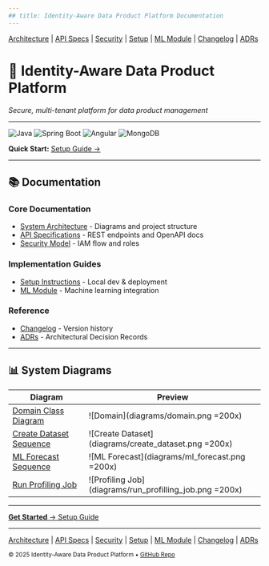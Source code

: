 ```yaml
---
## title: Identity-Aware Data Product Platform Documentation
---
```


[Architecture](architecture.md) | [API Specs](api-specs.md) | [Security](security.md) | [Setup](setup.md) | [ML Module](ml-module.md) | [Changelog](CHANGELOG.md) | [ADRs](ADRs/)

# 🔐 Identity-Aware Data Product Platform

*Secure, multi-tenant platform for data product management*

---

![Java](https://img.shields.io/badge/Java-17%2B-blue)
![Spring Boot](https://img.shields.io/badge/Spring_Boot-3.2-green)
![Angular](https://img.shields.io/badge/Angular-17-red)
![MongoDB](https://img.shields.io/badge/MongoDB-7%2B-green)

**Quick Start:** [Setup Guide →](setup.md)

---

## 📚 Documentation

### Core Documentation
* [System Architecture](architecture.md) - Diagrams and project structure
* [API Specifications](api-specs.md) - REST endpoints and OpenAPI docs
* [Security Model](security.md) - IAM flow and roles

### Implementation Guides
* [Setup Instructions](setup.md) - Local dev & deployment
* [ML Module](ml-module.md) - Machine learning integration

### Reference
* [Changelog](CHANGELOG.md) - Version history
* [ADRs](ADRs/) - Architectural Decision Records

---

## 📊 System Diagrams

| Diagram | Preview |
|---------|---------|
| [Domain Class Diagram](diagrams/domain.png) | ![Domain](diagrams/domain.png =200x) |
| [Create Dataset Sequence](diagrams/create_dataset.png) | ![Create Dataset](diagrams/create_dataset.png =200x) |
| [ML Forecast Sequence](diagrams/ml_forecast.png) | ![ML Forecast](diagrams/ml_forecast.png =200x) |
| [Run Profiling Job](diagrams/run_profilling_job.png) | ![Profiling Job](diagrams/run_profilling_job.png =200x) |

---

[**Get Started** → Setup Guide](setup.md)

---

[Architecture](architecture.md) | [API Specs](api-specs.md) | [Security](security.md) | [Setup](setup.md) | [ML Module](ml-module.md) | [Changelog](CHANGELOG.md) | [ADRs](ADRs/)

<sub>© 2025 Identity-Aware Data Product Platform • [GitHub Repo](https://github.com/BenjaminBatte/platform-api)</sub>
